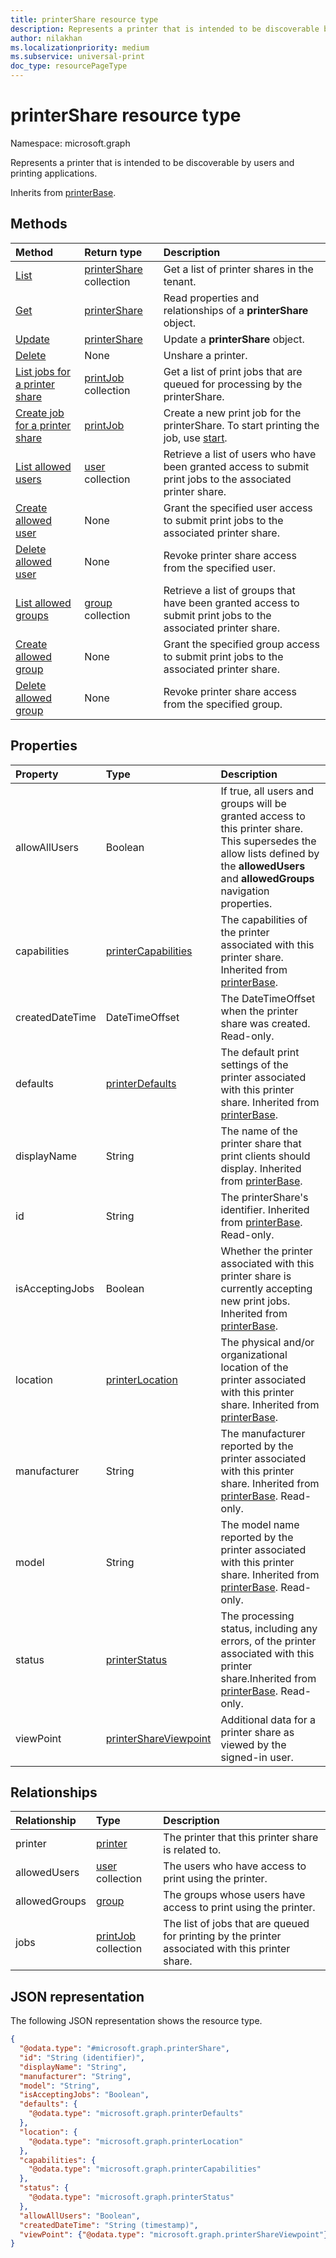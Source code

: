 ```yaml
---
title: printerShare resource type
description: Represents a printer that is intended to be discoverable by users and printing applications.
author: nilakhan
ms.localizationpriority: medium
ms.subservice: universal-print
doc_type: resourcePageType
---
```


# printerShare resource type

Namespace: microsoft.graph

Represents a printer that is intended to be discoverable by users and printing applications.

Inherits from [printerBase](../resources/printerbase.md).

## Methods
|Method|Return type|Description|
|:---|:---|:---|
| [List](../api/print-list-shares.md) | [printerShare](printershare.md) collection | Get a list of printer shares in the tenant. |
| [Get](../api/printershare-get.md) | [printerShare](printershare.md) | Read properties and relationships of a **printerShare** object. |
| [Update](../api/printershare-update.md) | [printerShare](printershare.md) | Update a **printerShare** object. |
| [Delete](../api/printershare-delete.md) | None | Unshare a printer. |
| [List jobs for a printer share](../api/printershare-list-jobs.md) | [printJob](printjob.md) collection | Get a list of print jobs that are queued for processing by the printerShare. |
| [Create job for a printer share](../api/printershare-post-jobs.md) | [printJob](printjob.md) | Create a new print job for the printerShare. To start printing the job, use [start](../api/printjob-start.md). |
| [List allowed users](../api/printershare-list-allowedusers.md) | [user](user.md) collection | Retrieve a list of users who have been granted access to submit print jobs to the associated printer share. |
| [Create allowed user](../api/printershare-post-allowedusers.md) | None | Grant the specified user access to submit print jobs to the associated printer share. |
| [Delete allowed user](../api/printershare-delete-alloweduser.md) | None | Revoke printer share access from the specified user. |
| [List allowed groups](../api/printershare-list-allowedgroups.md) | [group](group.md) collection | Retrieve a list of groups that have been granted access to submit print jobs to the associated printer share. |
| [Create allowed group](../api/printershare-post-allowedgroups.md) | None | Grant the specified group access to submit print jobs to the associated printer share. |
| [Delete allowed group](../api/printershare-delete-allowedgroup.md) | None | Revoke printer share access from the specified group. |

## Properties
|Property|Type|Description|
|:---|:---|:---|
|allowAllUsers|Boolean|If true, all users and groups will be granted access to this printer share. This supersedes the allow lists defined by the **allowedUsers** and **allowedGroups** navigation properties.|
|capabilities|[printerCapabilities](printercapabilities.md)|The capabilities of the printer associated with this printer share. Inherited from [printerBase](../resources/printerbase.md).|
|createdDateTime|DateTimeOffset|The DateTimeOffset when the printer share was created. Read-only.|
|defaults|[printerDefaults](printerdefaults.md)|The default print settings of the printer associated with this printer share. Inherited from [printerBase](../resources/printerbase.md).|
|displayName|String|The name of the printer share that print clients should display. Inherited from [printerBase](../resources/printerbase.md).|
|id|String| The printerShare's identifier. Inherited from [printerBase](../resources/printerbase.md). Read-only.|
|isAcceptingJobs|Boolean|Whether the printer associated with this printer share is currently accepting new print jobs. Inherited from [printerBase](../resources/printerbase.md).|
|location|[printerLocation](printerlocation.md)|The physical and/or organizational location of the printer associated with this printer share. Inherited from [printerBase](../resources/printerbase.md).|
|manufacturer|String|The manufacturer reported by the printer associated with this printer share. Inherited from [printerBase](../resources/printerbase.md). Read-only.|
|model|String|The model name reported by the printer associated with this printer share. Inherited from [printerBase](../resources/printerbase.md). Read-only.|
|status|[printerStatus](printerstatus.md)|The processing status, including any errors, of the printer associated with this printer share.Inherited from [printerBase](../resources/printerbase.md). Read-only.|
|viewPoint|[printerShareViewpoint](../resources/printershareviewpoint.md)|Additional data for a printer share as viewed by the signed-in user.|


## Relationships
|Relationship|Type|Description|
|:---|:---|:---|
|printer|[printer](printer.md)|The printer that this printer share is related to. |
|allowedUsers|[user](user.md) collection|The users who have access to print using the printer.|
|allowedGroups|[group](group.md)|The groups whose users have access to print using the printer.|
|jobs|[printJob](printjob.md) collection| The list of jobs that are queued for printing by the printer associated with this printer share.|
## JSON representation
The following JSON representation shows the resource type.
<!-- {
  "blockType": "resource",
  "keyProperty": "id",
  "@odata.type": "microsoft.graph.printerShare",
  "baseType": "microsoft.graph.printerBase",
  "openType": false
}
-->
``` json
{
  "@odata.type": "#microsoft.graph.printerShare",
  "id": "String (identifier)",
  "displayName": "String",
  "manufacturer": "String",
  "model": "String",
  "isAcceptingJobs": "Boolean",
  "defaults": {
    "@odata.type": "microsoft.graph.printerDefaults"
  },
  "location": {
    "@odata.type": "microsoft.graph.printerLocation"
  },
  "capabilities": {
    "@odata.type": "microsoft.graph.printerCapabilities"
  },
  "status": {
    "@odata.type": "microsoft.graph.printerStatus"
  },
  "allowAllUsers": "Boolean",
  "createdDateTime": "String (timestamp)",
  "viewPoint": {"@odata.type": "microsoft.graph.printerShareViewpoint"}
}
```

